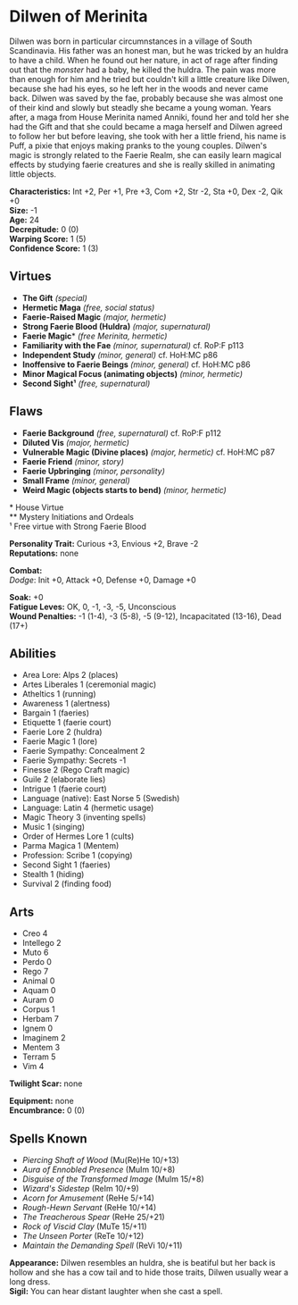 # Dilwen of Merinita

Dilwen was born in particular circumnstances in a village of South Scandinavia. His father was an honest man, but he was tricked by an huldra to have a child. When he  found out her nature, in act of rage after finding out that the *monster* had a baby, he killed the huldra. The pain was more than enough for him and he tried but couldn't kill a little creature like Dilwen, because she had his eyes, so he left her in the woods and never came back. Dilwen was saved by the fae, probably because she was almost one of their kind and slowly but steadly she became a young woman. Years after, a maga from House Merinita named Anniki, found her and told her she had the Gift and that she could became a maga herself and Dilwen agreed to follow her but before leaving, she took with her a little friend, his name is Puff, a pixie that enjoys making pranks to the young couples. Dilwen's magic is strongly related to the Faerie Realm, she can easily learn magical effects by studying faerie creatures and she is really skilled in animating little objects.

**Characteristics:** Int +2, Per +1, Pre +3, Com +2, Str -2, Sta +0, Dex -2, Qik +0  
**Size:** -1  
**Age:** 24  
**Decrepitude:** 0 (0)  
**Warping Score:** 1 (5)  
**Confidence Score:** 1 (3)

## Virtues

- **The Gift** _(special)_
- **Hermetic Maga** _(free, social status)_
- **Faerie-Raised Magic** _(major, hermetic)_
- **Strong Faerie Blood (Huldra)** _(major, supernatural)_
- **Faerie Magic**\* _(free Merinita, hermetic)_
- **Familiarity with the Fae** _(minor, supernatural)_ cf. RoP:F p113
- **Independent Study** _(minor, general)_ cf. HoH:MC p86
- **Inoffensive to Faerie Beings** _(minor, general)_ cf. HoH:MC p86
- **Minor Magical Focus (animating objects)** _(minor, hermetic)_
- **Second Sight¹** _(free, supernatural)_

## Flaws

- **Faerie Background** _(free, supernatural)_ cf. RoP:F p112
- **Diluted Vis** _(major, hermetic)_
- **Vulnerable Magic (Divine places)** _(major, hermetic)_ cf. HoH:MC p87
- **Faerie Friend** _(minor, story)_
- **Faerie Upbringing** _(minor, personality)_
- **Small Frame** _(minor, general)_
- **Weird Magic (objects starts to bend)** _(minor, hermetic)_

\* House Virtue  
** Mystery Initiations and Ordeals  
¹ Free virtue with Strong Faerie Blood  

**Personality Trait:** Curious +3, Envious +2, Brave -2  
**Reputations:** none

**Combat:**  
*Dodge*: Init +0, Attack +0, Defense +0, Damage +0                                                                                                    

**Soak:** +0  
**Fatigue Leves:** OK, 0, -1, -3, -5, Unconscious  
**Wound Penalties:** -1 (1-4), -3 (5-8), -5 (9-12), Incapacitated (13-16), Dead (17+)

## Abilities

+ Area Lore: Alps 2 (places)
+ Artes Liberales 1 (ceremonial magic)
+ Atheltics 1 (running)
+ Awareness 1 (alertness)
+ Bargain 1 (faeries)
+ Etiquette 1 (faerie court)
+ Faerie Lore 2 (huldra)
+ Faerie Magic 1 (lore)
+ Faerie Sympathy: Concealment 2
+ Faerie Sympathy: Secrets -1
+ Finesse 2 (Rego Craft magic)
+ Guile 2 (elaborate lies)
+ Intrigue 1 (faerie court)
+ Language (native): East Norse 5 (Swedish)
+ Language: Latin 4 (hermetic usage)
+ Magic Theory 3 (inventing spells)
+ Music 1 (singing)
+ Order of Hermes Lore 1 (cults)
+ Parma Magica 1 (Mentem)
+ Profession: Scribe 1 (copying)
+ Second Sight 1 (faeries)
+ Stealth 1 (hiding)
+ Survival 2 (finding food)

## Arts

+ Creo 4
+ Intellego 2
+ Muto 6
+ Perdo 0
+ Rego 7
+ Animal 0
+ Aquam 0
+ Auram 0
+ Corpus 1
+ Herbam 7
+ Ignem 0
+ Imaginem 2
+ Mentem 3
+ Terram 5
+ Vim 4

**Twilight Scar:** none  

**Equipment:** none  
**Encumbrance:** 0 (0)

## Spells Known

+ *Piercing Shaft of Wood* (Mu(Re)He 10/+13)
+ *Aura of Ennobled Presence* (MuIm 10/+8)
+ *Disguise of the Transformed Image* (MuIm 15/+8)
+ *Wizard's Sidestep* (ReIm 10/+9)
+ *Acorn for Amusement* (ReHe 5/+14)
+ *Rough-Hewn Servant* (ReHe 10/+14)
+ *The Treacherous Spear* (ReHe 25/+21)
+ *Rock of Viscid Clay* (MuTe 15/+11)
+ *The Unseen Porter* (ReTe 10/+12)
+ *Maintain the Demanding Spell* (ReVi 10/+11)

**Appearance:** Dilwen resembles an huldra, she is beatiful but her back is hollow and she has a cow tail and to hide those traits, Dilwen usually wear a long dress.  
**Sigil:** You can hear distant laughter when she cast a spell.  
